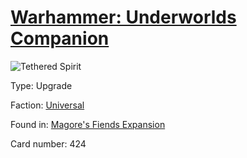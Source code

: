 # [Warhammer: Underworlds Companion](https://guidokessels.github.io/wh-underworlds)

  

![Tethered Spirit](https://warhammerunderworlds.com/wp-content/uploads/sites/6/2018/03/424_ENG.png)



Type: Upgrade

Faction: [Universal](https://guidokessels.github.io/wh-underworlds/factions/universal)

Found in: [Magore's Fiends Expansion](https://guidokessels.github.io/wh-underworlds/locations/magores-fiends-expansion)

Card number: 424

